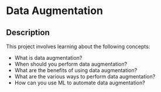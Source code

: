 # Data Augmentation

## Description
This project involves learning about the following concepts: 
 * What is data augmentation?
 * When should you perform data augmentation?
 * What are the benefits of using data augmentation?
 * What are the various ways to perform data augmentation?
 * How can you use ML to automate data augmentation?
